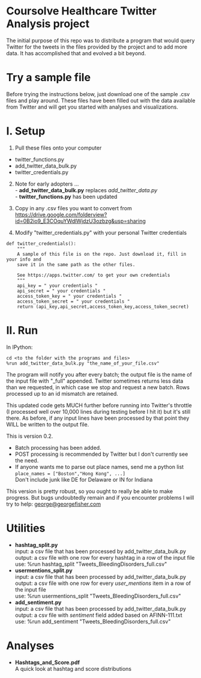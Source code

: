 Coursolve Healthcare Twitter Analysis project
===========================  

The initial purpose of this repo was to distribute a program that would query Twitter for the tweets in the files provided by the project and to add more data. It has accomplished that and evolved a bit beyond.

Try a sample file
=================
Before trying the instructions below, just download one of the sample .csv files and play around. These files have been filled out with the data available from Twitter and will get you started with analyses and visualizations.

I. Setup
========
1. Pull these files onto your computer 
  - twitter_functions.py
  - add_twitter_data_bulk.py   
  - twitter_credentials.py 
  
2. Note for early adopters ...  
        - **add_twitter_data_bulk.py** replaces *add_twitter_data.py*  
        - **twitter_functions.py** has been updated  

3. Copy in any .csv files you want to convert from   
   https://drive.google.com/folderview?id=0B2io9_E3COquYWdlWjdzU3ozbzg&usp=sharing

4. Modify "twitter_credentials.py" with your personal Twitter credentials  
``` 
def twitter_credentials():  
    """
    A sample of this file is on the repo. Just download it, fill in your info and
    save it in the same path as the other files.
    
    See https://apps.twitter.com/ to get your own credentials
    """
    api_key = " your credentials "  
    api_secret = " your credentials "  
    access_token_key = " your credentials "  
    access_token_secret = " your credentials "  
    return (api_key,api_secret,access_token_key,access_token_secret)  
```

II. Run
=======

In IPython:
```
cd <to the folder with the programs and files>
%run add_twitter_data_bulk.py "the_name_of_your_file.csv"
```

The program will notify you after every batch; the output file is the name of the input file with "_full" appended. Twitter sometimes returns less data than we requested, in which case we stop and request a new batch. Rows processed up to an id mismatch are retained.

This updated code gets MUCH further before running into Twitter's throttle (I processed well over 10,000 lines during testing before I hit it) but it's still there. As before, if any input lines have been processed by that point they WILL be written to the output file.

This is version 0.2.   
- Batch processing has been added. 
- POST processing is recommended by Twitter but I don't currently see the need.
- If anyone wants me to parse out place names, send me a python list   
  `place_names = ["Boston","Hong Kong", ...]`  
  Don't include junk like DE for Delaware or IN for Indiana


This version is pretty robust, so you ought to really be able to make progress. But bugs undoubtedly remain and if you encounter problems I will try to help: george@georgefisher.com

Utilities
=================

- **hashtag_split.py**  
  input:  a csv file that has been processed by add_twitter_data_bulk.py  
  output: a csv file with one row for every hashtag in a row of the input file  
  use:    %run hashtag_split "Tweets_BleedingDisorders_full.csv"  
- **usermentions_split.py**  
  input:  a csv file that has been processed by add_twitter_data_bulk.py  
  output: a csv file with one row for every *user_mentions* item in a row of the input file  
  use:    %run usermentions_split "Tweets_BleedingDisorders_full.csv"  
- **add_sentiment.py**  
  input:  a csv file that has been processed by add_twitter_data_bulk.py  
  output: a csv file with *sentiment* field added based on AFINN-111.txt  
  use:    %run add_sentiment "Tweets_BleedingDisorders_full.csv"  
  
Analyses
=================  


- **Hashtags_and_Score.pdf**  
  A quick look at hashtag and score distributions    
